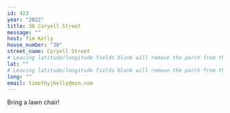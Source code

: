 ```yaml
---
id: 423
year: "2022"
title: 30 Coryell Street
message: ""
host: Tim Kelly
house_number: "30"
street_name: Coryell Street
# Leaving latitude/longitude fields blank will remove the porch from the Porchfest map.
lat: ""
# Leaving latitude/longitude fields blank will remove the porch from the Porchfest map.
long: ""
email: timothyjkelly@msn.com
---
```

B﻿ring a lawn chair!
